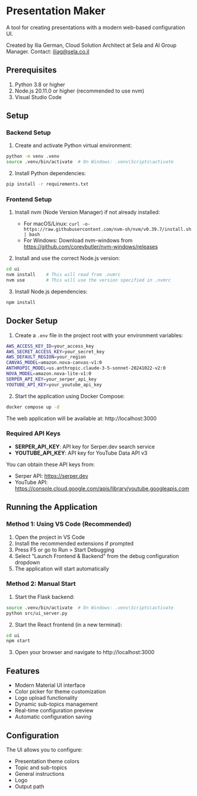 # Presentation Maker

A tool for creating presentations with a modern web-based configuration UI.

Created by Ilia German, Cloud Solution Architect at Sela and AI Group Manager.
Contact: iliag@sela.co.il

## Prerequisites

1. Python 3.8 or higher
2. Node.js 20.11.0 or higher (recommended to use nvm)
3. Visual Studio Code

## Setup

### Backend Setup

1. Create and activate Python virtual environment:
```bash
python -m venv .venv
source .venv/bin/activate  # On Windows: .venv\Scripts\activate
```

2. Install Python dependencies:
```bash
pip install -r requirements.txt
```

### Frontend Setup

1. Install nvm (Node Version Manager) if not already installed:
   - For macOS/Linux: `curl -o- https://raw.githubusercontent.com/nvm-sh/nvm/v0.39.7/install.sh | bash`
   - For Windows: Download nvm-windows from https://github.com/coreybutler/nvm-windows/releases

2. Install and use the correct Node.js version:
```bash
cd ui
nvm install    # This will read from .nvmrc
nvm use        # This will use the version specified in .nvmrc
```

3. Install Node.js dependencies:
```bash
npm install
```

## Docker Setup

1. Create a `.env` file in the project root with your environment variables:
```bash
AWS_ACCESS_KEY_ID=your_access_key
AWS_SECRET_ACCESS_KEY=your_secret_key
AWS_DEFAULT_REGION=your_region
CANVAS_MODEL=amazon.nova-canvas-v1:0
ANTHROPIC_MODEL=us.anthropic.claude-3-5-sonnet-20241022-v2:0
NOVA_MODEL=amazon.nova-lite-v1:0
SERPER_API_KEY=your_serper_api_key
YOUTUBE_API_KEY=your_youtube_api_key
```

2. Start the application using Docker Compose:
```bash
docker compose up -d
```

The web application will be available at: http://localhost:3000

### Required API Keys

- **SERPER_API_KEY**: API key for Serper.dev search service
- **YOUTUBE_API_KEY**: API key for YouTube Data API v3

You can obtain these API keys from:
- Serper API: https://serper.dev
- YouTube API: https://console.cloud.google.com/apis/library/youtube.googleapis.com

## Running the Application

### Method 1: Using VS Code (Recommended)

1. Open the project in VS Code
2. Install the recommended extensions if prompted
3. Press F5 or go to Run > Start Debugging
4. Select "Launch Frontend & Backend" from the debug configuration dropdown
5. The application will start automatically

### Method 2: Manual Start

1. Start the Flask backend:
```bash
source .venv/bin/activate  # On Windows: .venv\Scripts\activate
python src/ui_server.py
```

2. Start the React frontend (in a new terminal):
```bash
cd ui
npm start
```

3. Open your browser and navigate to http://localhost:3000

## Features

- Modern Material UI interface
- Color picker for theme customization
- Logo upload functionality
- Dynamic sub-topics management
- Real-time configuration preview
- Automatic configuration saving

## Configuration

The UI allows you to configure:
- Presentation theme colors
- Topic and sub-topics
- General instructions
- Logo
- Output path


